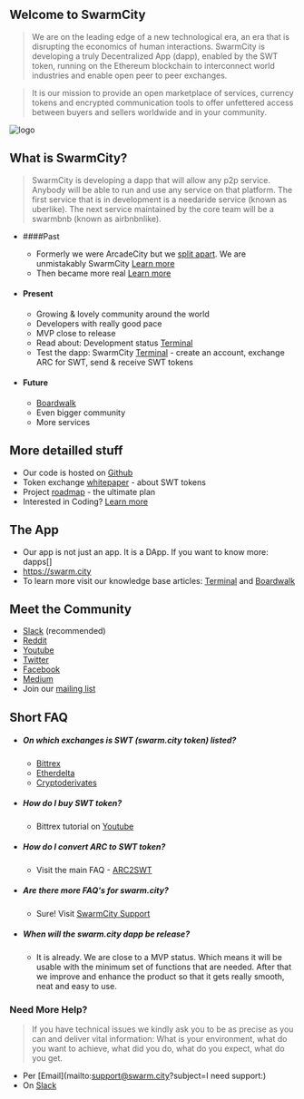 ## Welcome to SwarmCity


> We are on the leading edge of a new technological era, an era that is disrupting the economics of human interactions. SwarmCity is developing a truly Decentralized App (dapp), enabled by the SWT token, running on the Ethereum blockchain to interconnect world industries and enable open peer to peer exchanges.

> It is our mission to provide an open marketplace of services, currency tokens and encrypted communication tools to offer unfettered access between buyers and sellers worldwide and in your community.

![logo](https://cloud.githubusercontent.com/assets/17633374/24324365/97c8c0de-115b-11e7-943a-0d946ee2e06b.png)

## What is SwarmCity?

> SwarmCity is developing a dapp that will allow any p2p service. Anybody will be able to run and use any service on that platform. The first service that is in development is a needaride service (known as uberlike). The next service maintained by the core team will be a swarmbnb (known as airbnbnlike).  

- ####Past
    * Formerly we were ArcadeCity but we [split apart](https://press.swarm.city/forking-a-brand-cde5de87d46a). We are unmistakably SwarmCity [Learn more](https://press.swarm.city/unmistakably-swarm-city-9522606f88)
    * Then became more real [Learn more](https://press.swarm.city/happy-new-year-a52f80043cc7#.uco0arcyo)

- #### Present
    * Growing & lovely community around the world
    * Developers with really good pace
    * MVP close to release
    * Read about: Development status [Terminal](https://press.swarm.city/launch-swarm-city-terminal-f32a8264d98f#.87579vodh)
    * Test the dapp: SwarmCity [Terminal](https://swarm.city) - create an account, exchange ARC for SWT, send & receive SWT tokens

- #### Future
    * [Boardwalk](https://press.swarm.city/swarm-city-boardwalk-overview-9a362f19411f#.8pruqahmj)
    * Even bigger community
    * More services

## More detailled stuff

* Our code is hosted on [Github](https://github.com/swarmcity)
* Token exchange [whitepaper](https://github.com/swarmcity/sc-token/blob/master/token-exchange-miniwhitepaper.md) - about SWT tokens
* Project [roadmap](https://press.swarm.city/unmistakably-swarm-city-9522606f88) - the ultimate plan
* Interested in Coding? [Learn more](https://dappsforbeginners.wordpress.com/)

## The App  

* Our app is not just an app. It is a DApp. If you want to know more: dapps[] 
* https://swarm.city
* To learn more visit our knowledge base articles: [Terminal](https://queenbeesc.github.io/swarm.city-Terminal/) and [Boardwalk](https://queenbeesc.github.io/swarm.city-Boardwalk/)

## Meet the Community

* [Slack](https://slackinvite.swarm.city/) (recommended)
* [Reddit](https://www.reddit.com/r/SwarmCity/)
* [Youtube](https://www.youtube.com/channel/UCsHBWn_ytZ3xdMbTyYe5Ifg/videos)
* [Twitter](https://twitter.com/SwarmCity)
* [Facebook](https://www.facebook.com/groups/SwarmCity/)
* [Medium](https://press.swarm.city/about)
* Join our [mailing list](http://eepurl.com/cH1485)


## Short FAQ

* ##### On which exchanges is SWT (swarm.city token) listed? 
    * [Bittrex](https://bittrex.com/Market/Index?MarketName=BTC-SWT)
    * [Etherdelta](https://etherdelta.github.io/#SWT-ETH)
    * [Cryptoderivates](https://cryptoderivatives.market/token/SWT)
 
* ##### How do I buy SWT token? 
    * Bittrex tutorial on [Youtube](https://www.youtube.com/watch?v=CJIOeYI-e7o)

* ##### How do I convert ARC to SWT token?
    * Visit the main FAQ - [ARC2SWT](https://swarmcitysupport.github.io/FAQ/#arc-to-swt-token-exchange)

* ##### Are there more FAQ's for swarm.city?

    * Sure! Visit [SwarmCity Support](https://swarmcitysupport.github.io/FAQ/)

* ##### When will the swarm.city dapp be release?
    * It is already. We are close to a MVP status. Which means it will be  usable with the minimum set of functions that are needed. After that we improve and enhance the product so that it gets really smooth, neat and easy to use. 

### Need More Help?
> If you have technical issues we kindly ask you to be as precise as you can and deliver vital information: What is your environment, what do you want to achieve, what did you do, what do you expect, what do you get.  
* Per [Email](mailto:support@swarm.city?subject=I need support:)
* On [Slack](https://swarmcity.slack.com/messages/support/) 


